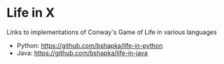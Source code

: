 # Life in X
Links to implementations of Conway's Game of Life in various languages
* Python: https://github.com/bshapka/life-in-python
* Java: https://github.com/bshapka/life-in-java

